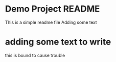 # Demo Project README

This is a simple readme file
Adding some text

# adding some text to write

this is bound to cause trouble
